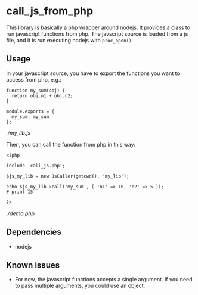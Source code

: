 # call_js_from_php

This library is basically a php wrapper around nodejs.
It provides a class to run javascript functions from php.
The javscript source is loaded from a js file, and it is run executing
nodejs with `proc_open()`.

## Usage

In your javascript source, you have to export the functions you want
to access from php, e.g.:

```
function my_sum(obj) {
  return obj.n1 + obj.n2;
}

module.exports = {
  my_sum: my_sum
};
```
*./my_lib.js*

Then, you can call the function from php in this way:

```
<?php

include 'call_js.php';

$js_my_lib = new JsCaller(getcwd(), 'my_lib');

echo $js_my_lib->call('my_sum', [ 'n1' => 10, 'n2' => 5 ]);
# print 15

?>
```
*./demo.php*

## Dependencies

* nodejs

## Known issues

* For now, the javascript functions accepts a single argument.
  If you need to pass multiple arguments, you could use an object.
